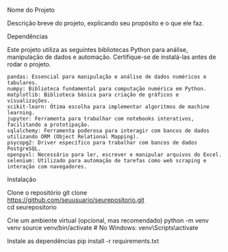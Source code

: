 Nome do Projeto

Descrição breve do projeto, explicando seu propósito e o que ele faz.


Dependências

Este projeto utiliza as seguintes bibliotecas Python para análise, manipulação de dados e automação. Certifique-se de instalá-las antes de rodar o projeto.

    pandas: Essencial para manipulação e análise de dados numéricos e tabulares.
    numpy: Biblioteca fundamental para computação numérica em Python.
    matplotlib: Biblioteca básica para criação de gráficos e visualizações.
    scikit-learn: Ótima escolha para implementar algoritmos de machine learning.
    jupyter: Ferramenta para trabalhar com notebooks interativos, facilitando a prototipação.
    sqlalchemy: Ferramenta poderosa para interagir com bancos de dados utilizando ORM (Object Relational Mapping).
    psycopg2: Driver específico para trabalhar com bancos de dados PostgreSQL.
    openpyxl: Necessário para ler, escrever e manipular arquivos do Excel.
    selenium: Utilizado para automação de tarefas como web scraping e interação com navegadores.


Instalação

Clone o repositório
    git clone https://github.com/seuusuario/seurepositorio.git  
    cd seurepositorio

Crie um ambiente virtual (opcional, mas recomendado)
    python -m venv venv
    source venv/bin/activate  # No Windows: venv\Scripts\activate

Instale as dependências
    pip install -r requirements.txt
